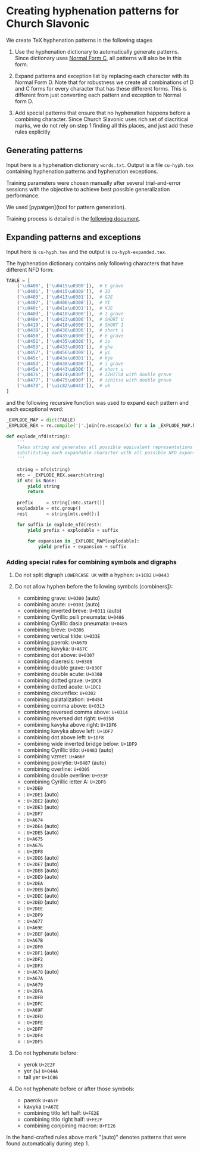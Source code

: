 # Creating hyphenation patterns for Church Slavonic

We create TeX hyphenation patterns in the following stages

1. Use the hyphenation dictionary to automatically generate patterns. 
   Since dictionary uses [Normal Form C](http://unicode.org/reports/tr15/), all patterns will also be in this form.

2. Expand patterns and exception list by replacing each character with its Normal Form D. Note that for robustness
   we create all combinations of D and C forms for every character that has these different forms. This is different
   from just converting each pattern and exception to Normal form D.

3. Add special patterns that ensure that no hyphenation happens before a combining character. Since Church Slavonic
   uses rich set of diacritical marks, we do not rely on step 1 finding all this places, and just add these rules 
   explicitly

## Generating patterns

Input here is a hyphenation dictionary `words.txt`. Output is a file `cu-hyph.tex` containing hyphenation patterns and
hyphenation exceptions.

Training parameters were chosen manually after several trial-and-error sessions with the objective to achieve best
possible generalization performance.

We used [pypatgen](tool for pattern generation). 

Training process is detailed in the [following document](TRAINING.md).

## Expanding patterns and exceptions

Input here is `cu-hyph.tex` and the output is `cu-hyph-expanded.tex`.

The hyphenation dictionary contains only following characters that have different NFD form:

```python
TABLE = [
    ('\u0400', ['\u0415\u0300']),  # E grave
    ('\u0401', ['\u0415\u0308']),  # IO
    ('\u0403', ['\u0413\u0301']),  # GJE
    ('\u0407', ['\u0406\u0308']),  # YI
    ('\u040c', ['\u041a\u0301']),  # KJE
    ('\u040d', ['\u0418\u0300']),  # I grave
    ('\u040e', ['\u0423\u0306']),  # SHORT U
    ('\u0419', ['\u0418\u0306']),  # SHORT I
    ('\u0439', ['\u0438\u0306']),  # short i
    ('\u0450', ['\u0435\u0300']),  # e grave
    ('\u0451', ['\u0435\u0308']),  # io
    ('\u0453', ['\u0433\u0301']),  # ghe
    ('\u0457', ['\u0456\u0308']),  # yi
    ('\u045c', ['\u043a\u0301']),  # kje
    ('\u045d', ['\u0438\u0300']),  # i grave
    ('\u045e', ['\u0443\u0306']),  # short u
    ('\u0476', ['\u0474\u030f']),  # IZHITSA with double grave
    ('\u0477', ['\u0475\u030f']),  # izhitsa with double grave
    ('\u0479', ['\u1c82\u0443']),  # uk
]
```
and the following recursive function was used to expand each pattern and each exceptional word:

```python
_EXPLODE_MAP = dict(TABLE)
_EXPLODE_REX = re.compile('|'.join(re.escape(x) for x in _EXPLODE_MAP.keys()))

def explode_nfd(string):
    '''
    Takes string and generates all possible equivalent representations by
    substituting each expandable character with all possible NFD expansions.
    '''
    
    string = nfc(string)
    mtc = _EXPLODE_REX.search(string)
    if mtc is None:
        yield string
        return
    
    prefix     = string[:mtc.start()]
    explodable = mtc.group()
    rest       = string[mtc.end():]

    for suffix in explode_nfd(rest):
        yield prefix + explodable + suffix
        
        for expansion in _EXPLODE_MAP[explodable]:
            yield prefix + expansion + suffix
```

### Adding special rules for combining symbols and digraphs

1. Do not split digraph `LOWERCASE UK` with a hyphen: `U+1C82` `U+0443`

2. Do not allow hyphen before the following symbols (combiners[1]):
   * combining grave: `U+0300` (auto)
   * combining acute: `U+0301` (auto)
   * combining inverted breve: `U+0311` (auto)
   * combining Cyrillic psili pneumata: `U+0486`
   * combining Cyrillic dasia pneumata: `U+0485`
   * combining breve: `U+0306`
   * combining vertical tilde: `U+033E`
   * combining paerok: `U+A67D`
   * combining kavyka: `U+A67C`
   * combining dot above: `U+0307`
   * combining diaeresis: `U+0308`
   * combining double grave: `U+030F`
   * combining double acute: `U+030B`
   * combining dotted grave: `U+1DC0`
   * combining dotted acute: `U+1DC1`
   * combining circumflex: `U+0302`
   * combining palatalization: `U+0484`
   * combining comma above: `U+0313`
   * combining reversed comma above: `U+0314`
   * combining reversed dot right: `U+0358`
   * combining kavyka above right: `U+1DF6`
   * combining kavyka above left: `U+1DF7`
   * combining dot above left: `U+1DF8`
   * combining wide inverted bridge below: `U+1DF9`
   * combining Cyrillic titlo: `U+0483` (auto)
   * combining vzmet: `U+A66F`
   * combining pokrytie: `U+0487` (auto)
   * combining overline: `U+0305`
   * combining double overline: `U+033F`
   * combining Cyrillic letter A: `U+2DF6`
   * : `U+2DE0`
   * : `U+2DE1` (auto)
   * : `U+2DE2` (auto)
   * : `U+2DE3` (auto)
   * : `U+2DF7` 
   * : `U+A674`
   * : `U+2DE4` (auto)
   * : `U+2DE5` (auto)
   * : `U+A675`
   * : `U+A676`
   * : `U+2DF8`
   * : `U+2DE6` (auto)
   * : `U+2DE7` (auto)
   * : `U+2DE8` (auto)
   * : `U+2DE9` (auto)
   * : `U+2DEA`
   * : `U+2DEB` (auto)
   * : `U+2DEC` (auto)
   * : `U+2DED` (auto)
   * : `U+2DEE`
   * : `U+2DF9`
   * : `U+A677`
   * : `U+A69E`
   * : `U+2DEF` (auto)
   * : `U+A67B`
   * : `U+2DF0`
   * : `U+2DF1` (auto)
   * : `U+2DF2`
   * : `U+2DF3`
   * : `U+A678` (auto)
   * : `U+A67A`
   * : `U+A679`
   * : `U+2DFA`
   * : `U+2DFB`
   * : `U+2DFC`
   * : `U+A69F`
   * : `U+2DFD`
   * : `U+2DFE`
   * : `U+2DFF`
   * : `U+2DF4`
   * : `U+2DF5`
   
3. Do not hyphenate before:
   * yerok `U+2E2F`
   * yer (ъ) `U+044A`
   * tall yer `U+1C86`

4. Do not hyphenate before or after those symbols:
   * paerok `U+A67F`
   * kavyka `U+A67E`
   * combining titlo left half: `U+FE2E`
   * combining titlo right half: `U+FE2F`
   * combining conjoining macron: `U+FE26`

In the hand-crafted rules above mark "(auto)" denotes patterns that were found automatically during step 1.
 
[1]: https://cloud.githubusercontent.com/assets/569458/13713500/42d607e2-e797-11e5-9632-10e8b5f6ada2.png

